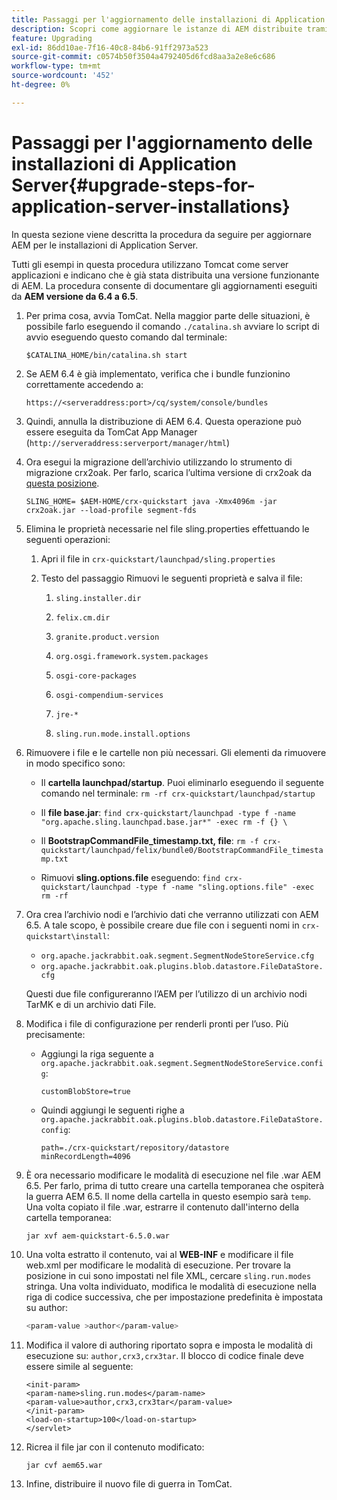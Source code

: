 ```yaml
---
title: Passaggi per l'aggiornamento delle installazioni di Application Server
description: Scopri come aggiornare le istanze di AEM distribuite tramite Application Server.
feature: Upgrading
exl-id: 86dd10ae-7f16-40c8-84b6-91ff2973a523
source-git-commit: c0574b50f3504a4792405d6fcd8aa3a2e8e6c686
workflow-type: tm+mt
source-wordcount: '452'
ht-degree: 0%

---
```


# Passaggi per l&#39;aggiornamento delle installazioni di Application Server{#upgrade-steps-for-application-server-installations}

In questa sezione viene descritta la procedura da seguire per aggiornare AEM per le installazioni di Application Server.

Tutti gli esempi in questa procedura utilizzano Tomcat come server applicazioni e indicano che è già stata distribuita una versione funzionante di AEM. La procedura consente di documentare gli aggiornamenti eseguiti da **AEM versione da 6.4 a 6.5**.

1. Per prima cosa, avvia TomCat. Nella maggior parte delle situazioni, è possibile farlo eseguendo il comando `./catalina.sh` avviare lo script di avvio eseguendo questo comando dal terminale:

   ```shell
   $CATALINA_HOME/bin/catalina.sh start
   ```

1. Se AEM 6.4 è già implementato, verifica che i bundle funzionino correttamente accedendo a:

   ```shell
   https://<serveraddress:port>/cq/system/console/bundles
   ```

1. Quindi, annulla la distribuzione di AEM 6.4. Questa operazione può essere eseguita da TomCat App Manager (`http://serveraddress:serverport/manager/html`)

1. Ora esegui la migrazione dell’archivio utilizzando lo strumento di migrazione crx2oak. Per farlo, scarica l’ultima versione di crx2oak da [questa posizione](https://repo1.maven.org/maven2/com/adobe/granite/crx2oak/).

   ```shell
   SLING_HOME= $AEM-HOME/crx-quickstart java -Xmx4096m -jar crx2oak.jar --load-profile segment-fds
   ```

1. Elimina le proprietà necessarie nel file sling.properties effettuando le seguenti operazioni:

   1. Apri il file in `crx-quickstart/launchpad/sling.properties`
   1. Testo del passaggio Rimuovi le seguenti proprietà e salva il file:

      1. `sling.installer.dir`

      1. `felix.cm.dir`

      1. `granite.product.version`

      1. `org.osgi.framework.system.packages`

      1. `osgi-core-packages`

      1. `osgi-compendium-services`

      1. `jre-*`

      1. `sling.run.mode.install.options`

1. Rimuovere i file e le cartelle non più necessari. Gli elementi da rimuovere in modo specifico sono:

   * Il **cartella launchpad/startup**. Puoi eliminarlo eseguendo il seguente comando nel terminale: `rm -rf crx-quickstart/launchpad/startup`

   * Il **file base.jar**: `find crx-quickstart/launchpad -type f -name "org.apache.sling.launchpad.base.jar*" -exec rm -f {} \`

   * Il **BootstrapCommandFile_timestamp.txt, file**: `rm -f crx-quickstart/launchpad/felix/bundle0/BootstrapCommandFile_timestamp.txt`

   * Rimuovi **sling.options.file** eseguendo: `find crx-quickstart/launchpad -type f -name "sling.options.file" -exec rm -rf`

1. Ora crea l’archivio nodi e l’archivio dati che verranno utilizzati con AEM 6.5. A tale scopo, è possibile creare due file con i seguenti nomi in `crx-quickstart\install`:

   * `org.apache.jackrabbit.oak.segment.SegmentNodeStoreService.cfg`
   * `org.apache.jackrabbit.oak.plugins.blob.datastore.FileDataStore.cfg`

   Questi due file configureranno l’AEM per l’utilizzo di un archivio nodi TarMK e di un archivio dati File.

1. Modifica i file di configurazione per renderli pronti per l’uso. Più precisamente:

   * Aggiungi la riga seguente a `org.apache.jackrabbit.oak.segment.SegmentNodeStoreService.config`:

      `customBlobStore=true`

   * Quindi aggiungi le seguenti righe a `org.apache.jackrabbit.oak.plugins.blob.datastore.FileDataStore.config`:

      ```
      path=./crx-quickstart/repository/datastore
      minRecordLength=4096
      ```

1. È ora necessario modificare le modalità di esecuzione nel file .war AEM 6.5. Per farlo, prima di tutto creare una cartella temporanea che ospiterà la guerra AEM 6.5. Il nome della cartella in questo esempio sarà `temp`. Una volta copiato il file .war, estrarre il contenuto dall&#39;interno della cartella temporanea:

   ```
   jar xvf aem-quickstart-6.5.0.war
   ```

1. Una volta estratto il contenuto, vai al **WEB-INF** e modificare il file web.xml per modificare le modalità di esecuzione. Per trovare la posizione in cui sono impostati nel file XML, cercare `sling.run.modes` stringa. Una volta individuato, modifica le modalità di esecuzione nella riga di codice successiva, che per impostazione predefinita è impostata su author:

   ```bash
   <param-value >author</param-value>
   ```

1. Modifica il valore di authoring riportato sopra e imposta le modalità di esecuzione su: `author,crx3,crx3tar`. Il blocco di codice finale deve essere simile al seguente:

   ```
   <init-param>
   <param-name>sling.run.modes</param-name>
   <param-value>author,crx3,crx3tar</param-value>
   </init-param>
   <load-on-startup>100</load-on-startup>
   </servlet>
   ```

1. Ricrea il file jar con il contenuto modificato:

   ```bash
   jar cvf aem65.war
   ```

1. Infine, distribuire il nuovo file di guerra in TomCat.
